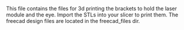 This file contains the files for 3d printing the brackets to hold the laser module and the eye. Import the STLs into your slicer to print them. The freecad design files are located in the freecad_files dir.
